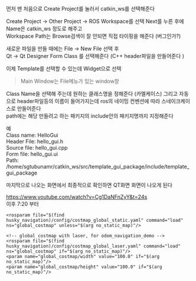 먼저 맨 처음으로 Create Project를 눌러서 catkin_ws를 선택해준다  

Create Project -> Other Project -> ROS Workspace를 선택  Next를 누른 후에  
Name은 catkin_ws 정도로 해주고  
Workspace Path는 Browse검색이 잘 안되면 직접 타이핑을 해준다 (버그인가?) 

새로운 파일을 만들 때에는 
File -> New File 선택 후  
Qt -> Qt Designer Form Class 를 선택해준다  (C++ header파일을 만들어준다 )   

이제 Template를 선택할 수 있는데 Widget으로 선택  
> Main Window는 File메뉴가 있는 window창

Class Name을 선택해 주는데 원하는 클래스명을 정해준다  (카멜케이스)
그리고 자동으로 header파일등의 이름이 들어가지는데 ros의 네이밍 컨벤션에 따라 스네이크케이스로 만들어준다   
path에는 해당 만들려고 하는 패키지의 include안의 패키지명까지 지정해준다  

예  
Class name:  HelloGui  
Header File: hello_gui.h  
Source file: hello_gui.cpp  
Form file: hello_gui.ui  
Path: /home/sgtubunamr/catkin_ws/src/template_gui_package/include/template_gui_package


마지막으로 나오는 화면에서 최종적으로 확인하면 QT화면 화면이 나오게 된다  


https://www.youtube.com/watch?v=Cg1DaNFnZyY&t=24s  
이후 7:20 부터 


  <!-- static global costmap, static map provides size -->
    <rosparam file="$(find husky_navigation)/config/costmap_global_static.yaml" command="load" ns="global_costmap" unless="$(arg no_static_map)"/>
    
    <!-- global costmap with laser, for odom_navigation_demo -->
    <rosparam file="$(find husky_navigation)/config/costmap_global_laser.yaml" command="load" ns="global_costmap" if="$(arg no_static_map)"/>
    <param name="global_costmap/width" value="100.0" if="$(arg no_static_map)"/>
    <param name="global_costmap/height" value="100.0" if="$(arg no_static_map)"/>
  </node>









